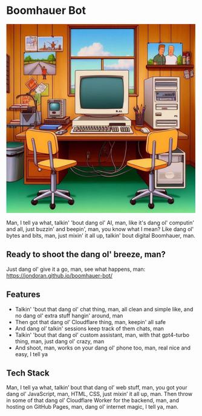 # Boomhauer Bot

<img src="arlen_desktop_pc.jpg" width="500" alt="Man, I tell ya what, talkin' bout that dang ol' desktop PC, man, lookin' all cartoon-y like them King of the Hill folks, man, got that dang ol' monitor, keyboard, that ol' mouse there, man, all styled up, man, like it's ready for a dang ol' episode, man." />

Man, I tell ya what, talkin' 'bout dang ol' AI, man, like it's dang ol' computin' and all, just buzzin' and beepin', man, you know what I mean? Like dang ol' bytes and bits, man, just mixin' it all up, talkin' bout digital Boomhauer, man.

## Ready to shoot the dang ol' breeze, man?

Just dang ol' give it a go, man, see what happens, man: https://jondoran.github.io/boomhauer-bot/

## Features

- Talkin' 'bout that dang ol' chat thing, man, all clean and simple like, and no dang ol' extra stuff hangin' around, man
- Then got that dang ol’ Cloudflare thing, man, keepin' all safe
- And dang ol’ talkin' sessions keep track of them chats, man
- Talkin' 'bout that dang ol' custom assistant, man, with that gpt4-turbo thing, man, just dang ol' crazy, man
- And shoot, man, works on your dang ol' phone too, man, real nice and easy, I tell ya

## Tech Stack

Man, I tell ya what, talkin’ bout that dang ol’ web stuff, man, you got your dang ol’ JavaScript, man, HTML, CSS, just mixin’ it all up, man. Then throw in some of that dang ol’ Cloudflare Worker for the backend, man, and hosting on GitHub Pages, man, dang ol’ internet magic, I tell ya, man.
